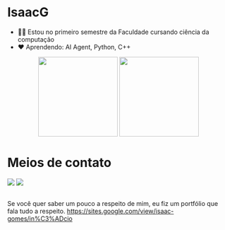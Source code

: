 # IsaacG



- 🧑‍🏫 Estou no primeiro semestre da Faculdade cursando ciência da computação
- ❤️ Aprendendo: AI Agent, Python, C++


<div align="center">
  <img height="180cm" src="https://github-readme-stats.vercel.app/api?username=IsaacGomes260653&show_icons=true&theme=chartreuse-dark"/>
  <img height="180cm" src="https://github-readme-stats.vercel.app/api/top-langs/?username=IsaacGomes260653&layout=compact&langs_count=16&theme=chartreuse-dark"/>
</div>

##

<h1>Meios de contato</h1>
<a href="https://www.instagram.com/iiisaacgomes_/" target="_blank"><img src="https://img.shields.io/badge/-Instagram-%23E4405F?style=for-the-badge&logo=instagram&logoColor=white" target="_blank"></a>
<a href="https://linkedin.com/in/isaac-gomes-de-moraes-107198365/" target="_blank"><img src="https://img.shields.io/badge/LinkedIn-0077B5?style=for-the-badge&logo=linkedin&logoColor=white" target="_blank"><a/>

##
Se você quer saber um pouco a respeito de mim, eu fiz um portfólio que fala tudo a respeito. https://sites.google.com/view/isaac-gomes/in%C3%ADcio
